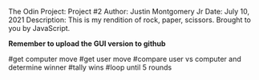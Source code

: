The Odin Project: Project #2
Author: Justin Montgomery Jr
Date: July 10, 2021
Description: This is my rendition of rock, paper, scissors. 
Brought to you by JavaScript.

**Remember to upload the GUI version to github** 


#get computer move
#get user move
#compare user vs computer and determine winner
#tally wins
#loop until 5 rounds
